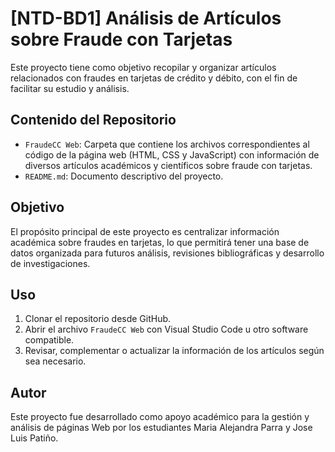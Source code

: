 # [NTD-BD1] Análisis de Artículos sobre Fraude con Tarjetas

Este proyecto tiene como objetivo recopilar y organizar artículos relacionados con fraudes en tarjetas de crédito y débito, con el fin de facilitar su estudio y análisis.

## Contenido del Repositorio

- `FraudeCC Web`: Carpeta que contiene los archivos correspondientes al código de la página web (HTML, CSS y JavaScript) con información de diversos artículos académicos y científicos sobre fraude con tarjetas.
- `README.md`: Documento descriptivo del proyecto.

## Objetivo

El propósito principal de este proyecto es centralizar información académica sobre fraudes en tarjetas, lo que permitirá tener una base de datos organizada para futuros análisis, revisiones bibliográficas y desarrollo de investigaciones.

## Uso

1. Clonar el repositorio desde GitHub.
2. Abrir el archivo `FraudeCC Web` con Visual Studio Code u otro software compatible.
3. Revisar, complementar o actualizar la información de los artículos según sea necesario.

## Autor

Este proyecto fue desarrollado como apoyo académico para la gestión y análisis de páginas Web por los estudiantes Maria Alejandra Parra y Jose Luis Patiño.

